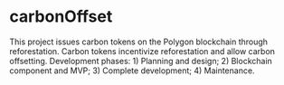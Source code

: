 # carbonOffset
This project issues carbon tokens on the Polygon blockchain through reforestation. Carbon tokens incentivize reforestation and allow carbon offsetting. Development phases: 1) Planning and design; 2) Blockchain component and MVP; 3) Complete development; 4) Maintenance.
